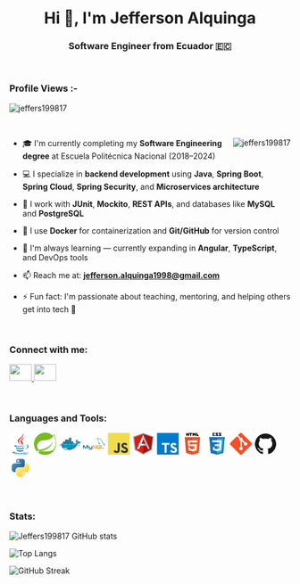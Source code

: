<h1 align="center">Hi 👋, I'm Jefferson Alquinga</h1>
<h3 align="center">Software Engineer from Ecuador 🇪🇨</h3>

<br>

<p align="right">
  <h3>Profile Views :-</h3>
  <img src="https://komarev.com/ghpvc/?username=jeffers199817&label=Profile%20views&color=0e75b6&style=flat" alt="jeffers199817" />
</p>

<br>

<p><img align="right" src="https://github.com/Adam-pw/Adam-pw/blob/main/animation_500_kxa883sd.gif" alt="jeffers199817" /></p>

- 🎓 I'm currently completing my **Software Engineering degree** at Escuela Politécnica Nacional (2018–2024)

- 💻 I specialize in **backend development** using **Java**, **Spring Boot**, **Spring Cloud**, **Spring Security**, and **Microservices architecture**

- 🧪 I work with **JUnit**, **Mockito**, **REST APIs**, and databases like **MySQL** and **PostgreSQL**

- 🐳 I use **Docker** for containerization and **Git/GitHub** for version control

- 🧠 I'm always learning — currently expanding in **Angular**, **TypeScript**, and DevOps tools

- 📫 Reach me at: **jefferson.alquinga1998@gmail.com**

- ⚡ Fun fact: I'm passionate about teaching, mentoring, and helping others get into tech 🤝

<br>

<h3 align="left">Connect with me:</h3>
<p align="left">
  <a href="https://www.linkedin.com/in/jefferson-alquinga-27669228a/" target="blank">
    <img src="https://raw.githubusercontent.com/rahuldkjain/github-profile-readme-generator/master/src/images/icons/Social/linked-in-alt.svg" height="30" width="40" />
  </a>
  <a href="https://github.com/Jeffers199817" target="blank">
    <img src="https://raw.githubusercontent.com/rahuldkjain/github-profile-readme-generator/master/src/images/icons/Social/github.svg" height="30" width="40" />
  </a>
</p>

<br>

<h3 align="left">Languages and Tools:</h3>
<p align="left">
  <img src="https://raw.githubusercontent.com/devicons/devicon/master/icons/java/java-original.svg" alt="Java" width="40" height="40" />
  <img src="https://raw.githubusercontent.com/devicons/devicon/master/icons/spring/spring-original.svg" alt="Spring Boot" width="40" height="40" />
  <img src="https://raw.githubusercontent.com/devicons/devicon/master/icons/docker/docker-original.svg" alt="Docker" width="40" height="40" />
  <img src="https://raw.githubusercontent.com/devicons/devicon/master/icons/mysql/mysql-original-wordmark.svg" alt="MySQL" width="40" height="40" />
  <img src="https://raw.githubusercontent.com/devicons/devicon/master/icons/javascript/javascript-original.svg" alt="JavaScript" width="40" height="40" />
  <img src="https://raw.githubusercontent.com/devicons/devicon/master/icons/angularjs/angularjs-original.svg" alt="Angular" width="40" height="40" />
  <img src="https://raw.githubusercontent.com/devicons/devicon/master/icons/typescript/typescript-original.svg" alt="TypeScript" width="40" height="40" />
  <img src="https://raw.githubusercontent.com/devicons/devicon/master/icons/html5/html5-original-wordmark.svg" alt="HTML5" width="40" height="40" />
  <img src="https://raw.githubusercontent.com/devicons/devicon/master/icons/css3/css3-original-wordmark.svg" alt="CSS3" width="40" height="40" />
  <img src="https://raw.githubusercontent.com/devicons/devicon/master/icons/git/git-original.svg" alt="Git" width="40" height="40" />
  <img src="https://raw.githubusercontent.com/devicons/devicon/master/icons/github/github-original.svg" alt="GitHub" width="40" height="40" />
  <img src="https://raw.githubusercontent.com/devicons/devicon/master/icons/python/python-original.svg" alt="Python" width="40" height="40" />
</p>

<br>

<h3>Stats:</h3>
<p>
  <img src="https://github-readme-stats.vercel.app/api?username=Jeffers199817&show_icons=true&locale=en&bg_color=0d1117&text_color=ffffff" alt="Jeffers199817 GitHub stats" />
</p>

<p>
  <img src="https://github-readme-stats.vercel.app/api/top-langs?username=Jeffers199817&show_icons=true&locale=en&layout=compact&bg_color=0d1117&text_color=ffffff" alt="Top Langs" />
</p>

<p>
  <img src="https://github-readme-streak-stats.herokuapp.com/?user=Jeffers199817&theme=dark&background=0d1117" alt="GitHub Streak" />
</p>
